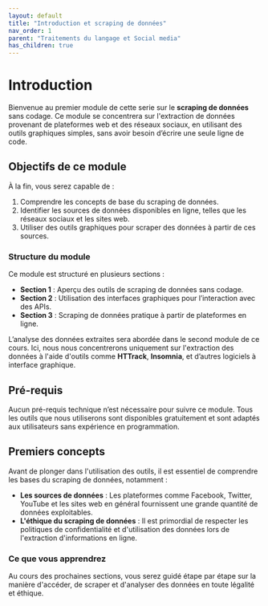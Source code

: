```yaml
---
layout: default
title: "Introduction et scraping de données"
nav_order: 1
parent: "Traitements du langage et Social media"
has_children: true
---
```



# Introduction

Bienvenue au premier module de cette serie sur le **scraping de données** sans codage. Ce module se concentrera sur l'extraction de données provenant de plateformes web et des réseaux sociaux, en utilisant des outils graphiques simples, sans avoir besoin d’écrire une seule ligne de code.

## Objectifs de ce module

À la fin, vous serez capable de :

1. Comprendre les concepts de base du scraping de données.
2. Identifier les sources de données disponibles en ligne, telles que les réseaux sociaux et les sites web.
3. Utiliser des outils graphiques pour scraper des données à partir de ces sources.

### Structure du module

Ce module est structuré en plusieurs sections :

- **Section 1** : Aperçu des outils de scraping de données sans codage.
- **Section 2** : Utilisation des interfaces graphiques pour l’interaction avec des APIs.
- **Section 3** : Scraping de données pratique à partir de plateformes en ligne.

L’analyse des données extraites sera abordée dans le second module de ce cours. Ici, nous nous concentrerons uniquement sur l'extraction des données à l'aide d'outils comme **HTTrack**, **Insomnia**, et d’autres logiciels à interface graphique.

## Pré-requis

Aucun pré-requis technique n’est nécessaire pour suivre ce module. Tous les outils que nous utiliserons sont disponibles gratuitement et sont adaptés aux utilisateurs sans expérience en programmation.


## Premiers concepts

Avant de plonger dans l'utilisation des outils, il est essentiel de comprendre les bases du scraping de données, notamment :

- **Les sources de données** : Les plateformes comme Facebook, Twitter, YouTube et les sites web en général fournissent une grande quantité de données exploitables.
- **L'éthique du scraping de données** : Il est primordial de respecter les politiques de confidentialité et d'utilisation des données lors de l'extraction d'informations en ligne.

### Ce que vous apprendrez

Au cours des prochaines sections, vous serez guidé étape par étape sur la manière d'accéder, de scraper et d'analyser des données en toute légalité et éthique.